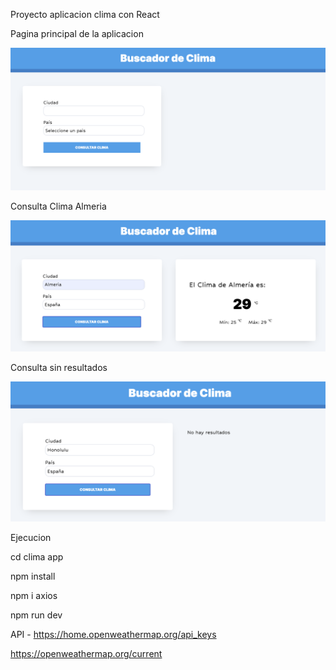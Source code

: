 Proyecto aplicacion clima con React

Pagina principal de la aplicacion

![alt text](/src/img/Principal.png)


Consulta Clima Almeria

![alt text](/src/img/Consulta_clima.png)


Consulta sin resultados

![alt text](/src/img/Consulta_sin_datos.png)






Ejecucion

cd clima app


npm install


npm i axios


npm run dev





API - https://home.openweathermap.org/api_keys


https://openweathermap.org/current